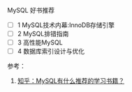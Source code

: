 MySQL 好书推荐
- [ ] 1 MySQL技术内幕:InnoDB存储引擎
- [ ] 2 MySQL排错指南
- [ ] 3 高性能MySQL
- [ ] 4 数据库索引设计与优化

参考：
1. [知乎：MySQL有什么推荐的学习书籍？](https://www.zhihu.com/question/28385400)
